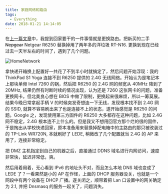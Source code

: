 ```yaml
---
title: 家庭网络和路由
tags:
  - Everything
date: 2018-01-21 14:14:05
---
```



在[上一篇文章](https://blog.xinoassassin.com/2018/01/holiday-0/)中，我提到回家要干的一件事情就是更换路由。把新买的二手<del> Nepgear</del> Netgear R6250 替换掉用了两年多的洋垃圾 RT-N16. 更换到现在已经过去一天半左右的时间了，遇到了几个问题。

![HomeNetwork](/images/HomeNetwork.png)

拿快递开箱换上配置好一共花了不到半小时就搞定了，然后问题开始浮现：我的 ThinkPad S1 Yoga 连接不到 R6250 提供的 2.4G 无线网络。开始认为是笔记本上那块单频 Intel 7260 的锅，然后把 R6250 的 2.4G 网的频宽从 40MHz 降到了 20MHz, 结果仍然有时断时续的情况出现，认为还是 7260 这张网卡的问题，准备更换网卡。但北美良心想在 BIOS 中做了限制，更换起来很麻烦，所以一筹莫展。结果今晚日常拿起手柄 V 的时候突发奇想连一下无线，发现根本找不到 2.4G 网的 SSID, 就算不容易刷出来了也是连接不上的状态，遂开始感觉是 R6250 的问题。Google 之，发现使用第三方固件的 R6250 大多都存在这种问题，比如 2.4G 网不稳定，2.4G 根本连不上什么的。但是我又不想用回官方那个烂的很的固件，于是掏出从学校快递回家，原本准备用来替换掉配电箱中的主路由的那只被改装过的 TP-Link WR720N, 本就刷好了 LEDE, 稍微改了几个配置就当 2.4G 的 AP 来用了，连接非常稳定。

把 DMZ 主机指定到自己的机器之后，直接通过 DDNS 域名进行内网访问，速度非常快，延迟非常低，爽。

然后用着用着，无心看到 IPv6 的地址头不对，而且怎么本地 DNS 域也变成了 LEDE 了？一看果然是小的 AP 在作怪，上面的 DHCP 服务器没关，也就是一个网段中有两个设备在 DHCP 广播。遂关闭之，顺带着把 Lan 口设置中的网关确定为 2.1, 并把 Dnsmasq 的服务一起关了，问题消失。